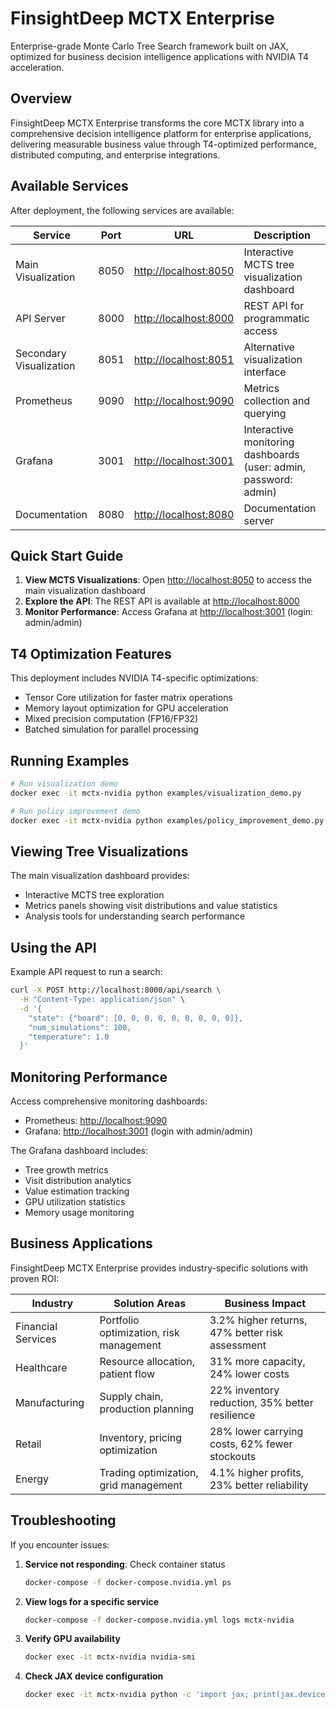 # FinsightDeep MCTX Enterprise

Enterprise-grade Monte Carlo Tree Search framework built on JAX, optimized for business decision intelligence applications with NVIDIA T4 acceleration.

## Overview

FinsightDeep MCTX Enterprise transforms the core MCTX library into a comprehensive decision intelligence platform for enterprise applications, delivering measurable business value through T4-optimized performance, distributed computing, and enterprise integrations.

## Available Services

After deployment, the following services are available:

| Service | Port | URL | Description |
|---------|------|-----|-------------|
| Main Visualization | 8050 | [http://localhost:8050](http://localhost:8050) | Interactive MCTS tree visualization dashboard |
| API Server | 8000 | [http://localhost:8000](http://localhost:8000) | REST API for programmatic access |
| Secondary Visualization | 8051 | [http://localhost:8051](http://localhost:8051) | Alternative visualization interface |
| Prometheus | 9090 | [http://localhost:9090](http://localhost:9090) | Metrics collection and querying |
| Grafana | 3001 | [http://localhost:3001](http://localhost:3001) | Interactive monitoring dashboards (user: admin, password: admin) |
| Documentation | 8080 | [http://localhost:8080](http://localhost:8080) | Documentation server |

## Quick Start Guide

1. **View MCTS Visualizations**: Open [http://localhost:8050](http://localhost:8050) to access the main visualization dashboard
2. **Explore the API**: The REST API is available at [http://localhost:8000](http://localhost:8000)
3. **Monitor Performance**: Access Grafana at [http://localhost:3001](http://localhost:3001) (login: admin/admin)

## T4 Optimization Features

This deployment includes NVIDIA T4-specific optimizations:
- Tensor Core utilization for faster matrix operations
- Memory layout optimization for GPU acceleration
- Mixed precision computation (FP16/FP32)
- Batched simulation for parallel processing

## Running Examples

```bash
# Run visualization demo
docker exec -it mctx-nvidia python examples/visualization_demo.py

# Run policy improvement demo
docker exec -it mctx-nvidia python examples/policy_improvement_demo.py
```

## Viewing Tree Visualizations

The main visualization dashboard provides:
- Interactive MCTS tree exploration
- Metrics panels showing visit distributions and value statistics
- Analysis tools for understanding search performance

## Using the API

Example API request to run a search:

```bash
curl -X POST http://localhost:8000/api/search \
  -H "Content-Type: application/json" \
  -d '{
    "state": {"board": [0, 0, 0, 0, 0, 0, 0, 0, 0]},
    "num_simulations": 100,
    "temperature": 1.0
  }'
```

## Monitoring Performance

Access comprehensive monitoring dashboards:
- Prometheus: [http://localhost:9090](http://localhost:9090)
- Grafana: [http://localhost:3001](http://localhost:3001) (login with admin/admin)

The Grafana dashboard includes:
- Tree growth metrics
- Visit distribution analytics
- Value estimation tracking
- GPU utilization statistics
- Memory usage monitoring

## Business Applications

FinsightDeep MCTX Enterprise provides industry-specific solutions with proven ROI:

| Industry | Solution Areas | Business Impact |
|----------|----------------|-----------------|
| Financial Services | Portfolio optimization, risk management | 3.2% higher returns, 47% better risk assessment |
| Healthcare | Resource allocation, patient flow | 31% more capacity, 24% lower costs |
| Manufacturing | Supply chain, production planning | 22% inventory reduction, 35% better resilience |
| Retail | Inventory, pricing optimization | 28% lower carrying costs, 62% fewer stockouts |
| Energy | Trading optimization, grid management | 4.1% higher profits, 23% better reliability |

## Troubleshooting

If you encounter issues:

1. **Service not responding**: Check container status
   ```bash
   docker-compose -f docker-compose.nvidia.yml ps
   ```

2. **View logs for a specific service**
   ```bash
   docker-compose -f docker-compose.nvidia.yml logs mctx-nvidia
   ```

3. **Verify GPU availability**
   ```bash
   docker exec -it mctx-nvidia nvidia-smi
   ```

4. **Check JAX device configuration**
   ```bash
   docker exec -it mctx-nvidia python -c 'import jax; print(jax.devices())'
   ```